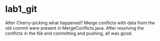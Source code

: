 lab1_git
========

After Cherry-picking what happened?
Merge conflicts with data from the old commit were present
in MergeConflicts.java. After resolving the conflicts in the file
and committing and pushing, all was good.
